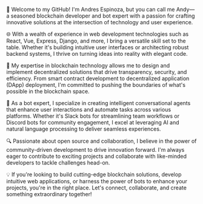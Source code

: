 🚀 Welcome to my GitHub! I'm Andres Espinoza, but you can call me Andy—a seasoned blockchain developer and bot expert with a passion for crafting innovative solutions at the intersection of technology and user experience.

🌐 With a wealth of experience in web development technologies such as React, Vue, Express, Django, and more, I bring a versatile skill set to the table. Whether it's building intuitive user interfaces or architecting robust backend systems, I thrive on turning ideas into reality with elegant code.

🔗 My expertise in blockchain technology allows me to design and implement decentralized solutions that drive transparency, security, and efficiency. From smart contract development to decentralized application (DApp) deployment, I'm committed to pushing the boundaries of what's possible in the blockchain space.

🤖 As a bot expert, I specialize in creating intelligent conversational agents that enhance user interactions and automate tasks across various platforms. Whether it's Slack bots for streamlining team workflows or Discord bots for community engagement, I excel at leveraging AI and natural language processing to deliver seamless experiences.

🔍 Passionate about open source and collaboration, I believe in the power of community-driven development to drive innovation forward. I'm always eager to contribute to exciting projects and collaborate with like-minded developers to tackle challenges head-on.

💡 If you're looking to build cutting-edge blockchain solutions, develop intuitive web applications, or harness the power of bots to enhance your projects, you're in the right place. Let's connect, collaborate, and create something extraordinary together!
